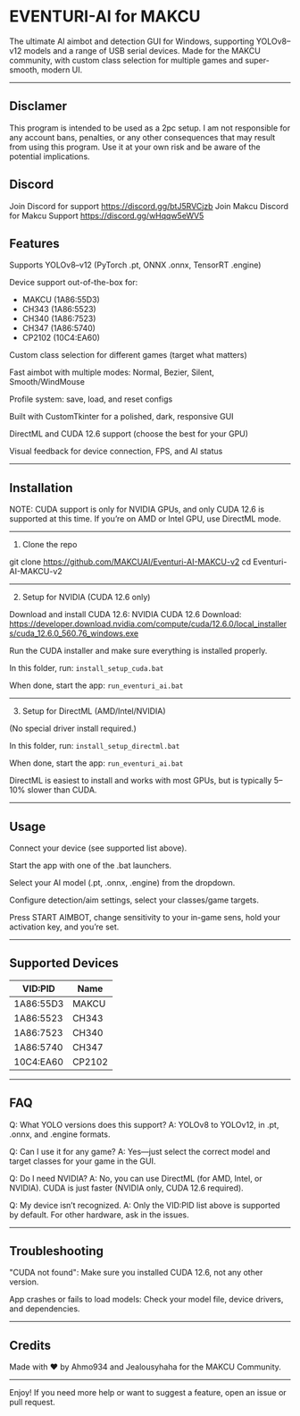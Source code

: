 # EVENTURI-AI for MAKCU

The ultimate AI aimbot and detection GUI for Windows, supporting YOLOv8–v12 models and a range of USB serial devices.
Made for the MAKCU community, with custom class selection for multiple games and super-smooth, modern UI.

---
## Disclamer
This program is intended to be used as a 2pc setup.
I am not responsible for any account bans, penalties, or any other consequences that may result from using this program.
Use it at your own risk and be aware of the potential implications.

## Discord
Join Discord for support 
https://discord.gg/btJ5RVCjzb
Join Makcu Discord for Makcu Support
https://discord.gg/wHqqw5eWV5
## Features

Supports YOLOv8–v12 (PyTorch .pt, ONNX .onnx, TensorRT .engine)

Device support out-of-the-box for:
- MAKCU (1A86:55D3)
- CH343 (1A86:5523)
- CH340 (1A86:7523)
- CH347 (1A86:5740)
- CP2102 (10C4:EA60)

Custom class selection for different games (target what matters)

Fast aimbot with multiple modes: Normal, Bezier, Silent, Smooth/WindMouse

Profile system: save, load, and reset configs

Built with CustomTkinter for a polished, dark, responsive GUI

DirectML and CUDA 12.6 support (choose the best for your GPU)

Visual feedback for device connection, FPS, and AI status

---

## Installation

NOTE: CUDA support is only for NVIDIA GPUs, and only CUDA 12.6 is supported at this time. If you’re on AMD or Intel GPU, use DirectML mode.

---

1. Clone the repo

git clone https://github.com/MAKCUAI/Eventuri-AI-MAKCU-v2
cd Eventuri-AI-MAKCU-v2

---

2. Setup for NVIDIA (CUDA 12.6 only)

Download and install CUDA 12.6:
NVIDIA CUDA 12.6 Download: https://developer.download.nvidia.com/compute/cuda/12.6.0/local_installers/cuda_12.6.0_560.76_windows.exe

Run the CUDA installer and make sure everything is installed properly.

In this folder, run:
```install_setup_cuda.bat```

When done, start the app:
```run_eventuri_ai.bat```

---

3. Setup for DirectML (AMD/Intel/NVIDIA)

(No special driver install required.)

In this folder, run:
```install_setup_directml.bat```

When done, start the app:
```run_eventuri_ai.bat```

DirectML is easiest to install and works with most GPUs, but is typically 5–10% slower than CUDA.

---

## Usage

Connect your device (see supported list above).

Start the app with one of the .bat launchers.

Select your AI model (.pt, .onnx, .engine) from the dropdown.

Configure detection/aim settings, select your classes/game targets.

Press START AIMBOT, change sensitivity to your in-game sens, hold your activation key, and you’re set.

---

## Supported Devices

| VID:PID     | Name    |
|-------------|---------|
| 1A86:55D3   | MAKCU   |
| 1A86:5523   | CH343   |
| 1A86:7523   | CH340   |
| 1A86:5740   | CH347   |
| 10C4:EA60   | CP2102  |

---

## FAQ

Q: What YOLO versions does this support?
A: YOLOv8 to YOLOv12, in .pt, .onnx, and .engine formats.

Q: Can I use it for any game?
A: Yes—just select the correct model and target classes for your game in the GUI.

Q: Do I need NVIDIA?
A: No, you can use DirectML (for AMD, Intel, or NVIDIA). CUDA is just faster (NVIDIA only, CUDA 12.6 required).

Q: My device isn’t recognized.
A: Only the VID:PID list above is supported by default. For other hardware, ask in the issues.

---

## Troubleshooting

"CUDA not found": Make sure you installed CUDA 12.6, not any other version.

App crashes or fails to load models: Check your model file, device drivers, and dependencies.

---

## Credits

Made with ♥ by Ahmo934 and Jealousyhaha for the MAKCU Community.

---

Enjoy!
If you need more help or want to suggest a feature, open an issue or pull request.
